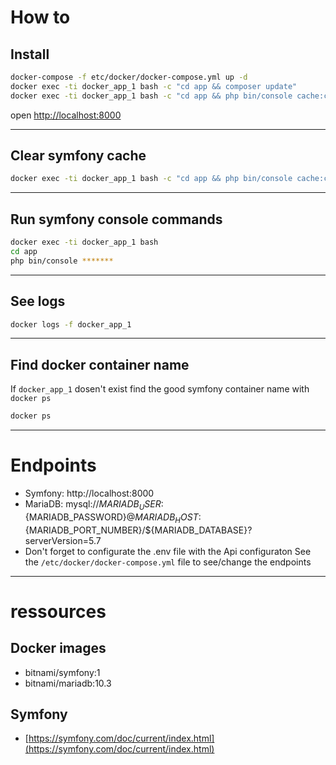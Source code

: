 
# How to

## Install

```bash
docker-compose -f etc/docker/docker-compose.yml up -d
docker exec -ti docker_app_1 bash -c "cd app && composer update"
docker exec -ti docker_app_1 bash -c "cd app && php bin/console cache:clear --env=prod && php bin/console cache:clear --env=dev"
```

open [http://localhost:8000](http://localhost:8000)

-----

## Clear symfony cache

```bash
docker exec -ti docker_app_1 bash -c "cd app && php bin/console cache:clear --env=prod && php bin/console cache:clear --env=dev"
```

-----

## Run symfony console commands

```bash
docker exec -ti docker_app_1 bash
cd app
php bin/console *******
```

-----

## See logs

```bash
docker logs -f docker_app_1
```

-----

## Find docker container name

If `docker_app_1` dosen't exist find the good symfony container name with `docker ps`

```bash
docker ps
```

-----

# Endpoints

- Symfony: http://localhost:8000
- MariaDB: mysql://${MARIADB_USER}:${MARIADB_PASSWORD}@${MARIADB_HOST}:${MARIADB_PORT_NUMBER}/${MARIADB_DATABASE}?serverVersion=5.7
- Don't forget to configurate the .env file with the Api configuraton
See the `/etc/docker/docker-compose.yml` file to see/change the endpoints

-----

# ressources

## Docker images

- bitnami/symfony:1
- bitnami/mariadb:10.3

## Symfony

- [https://symfony.com/doc/current/index.html](https://symfony.com/doc/current/index.html)
